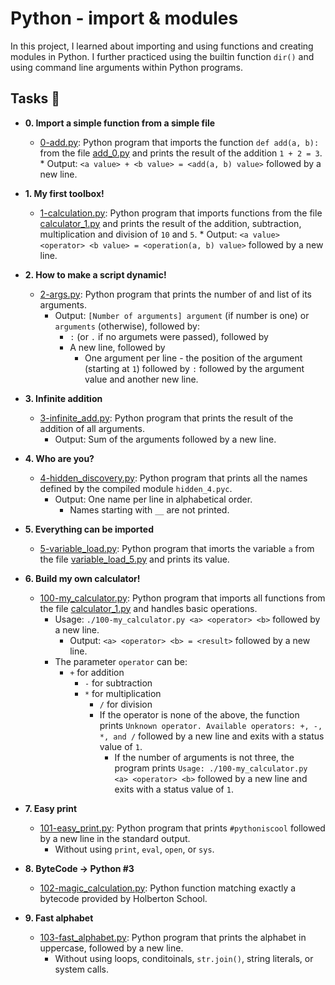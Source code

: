 # Python - import & modules

In this project, I learned about importing and using functions and creating
modules in Python. I further practiced using the builtin function
`dir()` and using command line arguments within Python programs.

## Tasks :page_with_curl:

* **0. Import a simple function from a simple file**
  * [0-add.py](./0-add.py): Python program that imports the function
    `def add(a, b):` from the file [add_0.py](./add_0.py) and prints the
      result of the addition `1 + 2 = 3`.
        * Output: `<a value> + <b value> = <add(a, b) value>` followed by a new line.

* **1. My first toolbox!**
  * [1-calculation.py](./1-calculation.py): Python program that imports functions
    from the file [calculator_1.py](./1-calculator.py) and prints the result
      of the addition, subtraction, multiplication and division of `10` and `5`.
        * Output: `<a value> <operator> <b value> = <operation(a, b) value>` followed by a new line.

* **2. How to make a script dynamic!**
  * [2-args.py](./2-args.py): Python program that prints the number of
    and list of its arguments.
      * Output: `[Number of arguments] argument` (if number is one) or `arguments` (otherwise), followed by:
          * `:` (or `.` if no argumets were passed), followed by
	      * A new line, followed by
	          * One argument per line - the position of the argument (starting at `1`) followed by `:` followed by the argument value and another new line.

* **3. Infinite addition**
  * [3-infinite_add.py](./3-infinite_add.py): Python program that prints the result of the
    addition of all arguments.
      * Output: Sum of the arguments followed by a new line.

* **4. Who are you?**
  * [4-hidden_discovery.py](./4-hidden_discovery.py): Python program that prints all the
    names defined by the compiled module `hidden_4.pyc`.
      * Output: One name per line in alphabetical order.
        * Names starting with `__` are not printed.

* **5. Everything can be imported**
  * [5-variable_load.py](./5-variable_load.py): Python program that imorts the
    variable `a` from the file [variable_load_5.py](./variable_load_5.py) and prints its value.

* **6. Build my own calculator!**
  * [100-my_calculator.py](./100-my_calculator.py): Python program that imports all functions
    from the file [calculator_1.py](./calculator_1.py) and handles basic operations.
      * Usage: `./100-my_calculator.py <a> <operator> <b>` followed by a new line.
        * Output: `<a> <operator> <b> = <result>` followed by a new line.
	  * The parameter `operator` can be:
	      * `+` for addition
	          * `-` for subtraction
		      * `*` for multiplication
		          * `/` for division
			    * If the operator is none of the above, the function prints `Unknown operator.
			      Available operators: +, -, *, and /` followed by a new line and exits
			        with a status value of `1`.
				  * If the number of arguments is not three, the program prints `Usage: ./100-my_calculator.py <a> <operator> <b>` followed by a new line and exits with a status value of `1`.

* **7. Easy print**
  * [101-easy_print.py](./101-easy_print.py): Python program that prints
    `#pythoniscool` followed by a new line in the standard output.
      * Without using `print`, `eval`, `open`, or `sys`.

* **8. ByteCode -> Python #3**
  * [102-magic_calculation.py](./102-magic_calculation.py): Python function matching exactly a
    bytecode provided by Holberton School.

* **9. Fast alphabet**
  * [103-fast_alphabet.py](./103-fast_alphabet.py): Python program that prints the alphabet in
    uppercase, followed by a new line.
      * Without using loops, conditoinals, `str.join()`, string literals, or system calls.
      